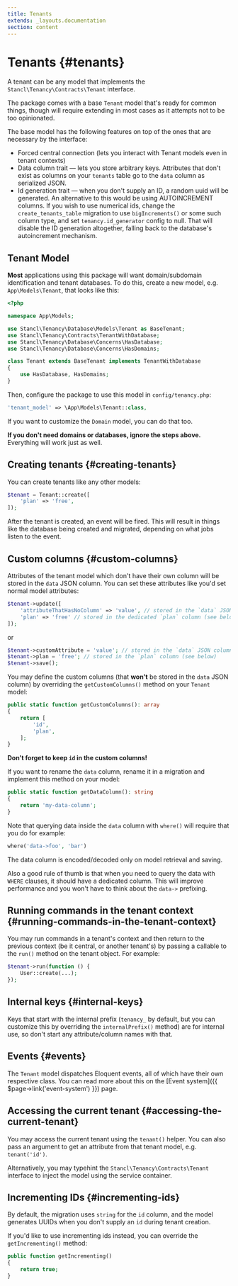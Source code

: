 ```yaml
---
title: Tenants
extends: _layouts.documentation
section: content
---
```


# Tenants {#tenants}

A tenant can be any model that implements the `Stancl\Tenancy\Contracts\Tenant` interface.

The package comes with a base `Tenant` model that's ready for common things, though will require extending in most cases as it attempts not to be too opinionated.

The base model has the following features on top of the ones that are necessary by the interface:

- Forced central connection (lets you interact with Tenant models even in tenant contexts)
- Data column trait — lets you store arbitrary keys. Attributes that don't exist as columns on your `tenants` table go to the `data` column as serialized JSON.
- Id generation trait — when you don't supply an ID, a random uuid will be generated. An alternative to this would be using AUTOINCREMENT columns. If you wish to use numerical ids, change the `create_tenants_table` migration to use `bigIncrements()` or some such column type, and set `tenancy.id_generator` config to null. That will disable the ID generation altogether, falling back to the database's autoincrement mechanism.

## Tenant Model
**Most** applications using this package will want domain/subdomain identification and tenant databases. To do this, create a new model, e.g. `App\Models\Tenant`, that looks like this:

```php
<?php

namespace App\Models;

use Stancl\Tenancy\Database\Models\Tenant as BaseTenant;
use Stancl\Tenancy\Contracts\TenantWithDatabase;
use Stancl\Tenancy\Database\Concerns\HasDatabase;
use Stancl\Tenancy\Database\Concerns\HasDomains;

class Tenant extends BaseTenant implements TenantWithDatabase
{
    use HasDatabase, HasDomains;
}
```

Then, configure the package to use this model in `config/tenancy.php`:

```php
'tenant_model' => \App\Models\Tenant::class,
```

If you want to customize the `Domain` model, you can do that too.

**If you don't need domains or databases, ignore the steps above.** Everything will work just as well.

## Creating tenants {#creating-tenants}

You can create tenants like any other models:

```php
$tenant = Tenant::create([
    'plan' => 'free',
]);
```

After the tenant is created, an event will be fired. This will result in things like the database being created and migrated, depending on what jobs listen to the event.

## Custom columns {#custom-columns}

Attributes of the tenant model which don't have their own column will be stored in the `data` JSON column. You can set these attributes like you'd set normal model attributes:

```php
$tenant->update([
    'attributeThatHasNoColumn' => 'value', // stored in the `data` JSON column
    'plan' => 'free' // stored in the dedicated `plan` column (see below)
]);
```
or
```php
$tenant->customAttribute = 'value'; // stored in the `data` JSON column
$tenant->plan = 'free'; // stored in the `plan` column (see below)
$tenant->save();
```

You may define the custom columns (that **won't** be stored in the `data` JSON column) by overriding the `getCustomColumns()` method on your `Tenant` model:

```php
public static function getCustomColumns(): array
{
    return [
        'id',
        'plan',
    ];
}
```

**Don't forget to keep `id` in the custom columns!**

If you want to rename the `data` column, rename it in a migration and implement this method on your model:

```php
public static function getDataColumn(): string
{
    return 'my-data-column';
}
```

Note that querying data inside the `data` column with `where()` will require that you do for example:
```php
where('data->foo', 'bar')
```

The data column is encoded/decoded only on model retrieval and saving.

Also a good rule of thumb is that when you need to query the data with `WHERE` clauses, it should have a dedicated column. This will improve performance and you won't have to think about the `data->` prefixing.

## Running commands in the tenant context {#running-commands-in-the-tenant-context}

You may run commands in a tenant's context and then return to the previous context (be it central, or another tenant's) by passing a callable to the `run()` method on the tenant object. For example:

```php
$tenant->run(function () {
    User::create(...);
});
```

## Internal keys {#internal-keys}

Keys that start with the internal prefix (`tenancy_` by default, but you can customize this by overriding the `internalPrefix()` method) are for internal use, so don't start any attribute/column names with that.

## Events {#events}

The `Tenant` model dispatches Eloquent events, all of which have their own respective class. You can read more about this on the [Event system]({{ $page->link('event-system') }}) page.

## Accessing the current tenant {#accessing-the-current-tenant}

You may access the current tenant using the `tenant()` helper. You can also pass an argument to get an attribute from that tenant model, e.g. `tenant('id')`.

Alternatively, you may typehint the `Stancl\Tenancy\Contracts\Tenant` interface to inject the model using the service container.

## Incrementing IDs {#incrementing-ids}

By default, the migration uses `string` for the `id` column, and the model generates UUIDs when you don't supply an `id` during tenant creation.

If you'd like to use incrementing ids instead, you can override the `getIncrementing()` method:

```php
public function getIncrementing()
{
    return true;
}
```
